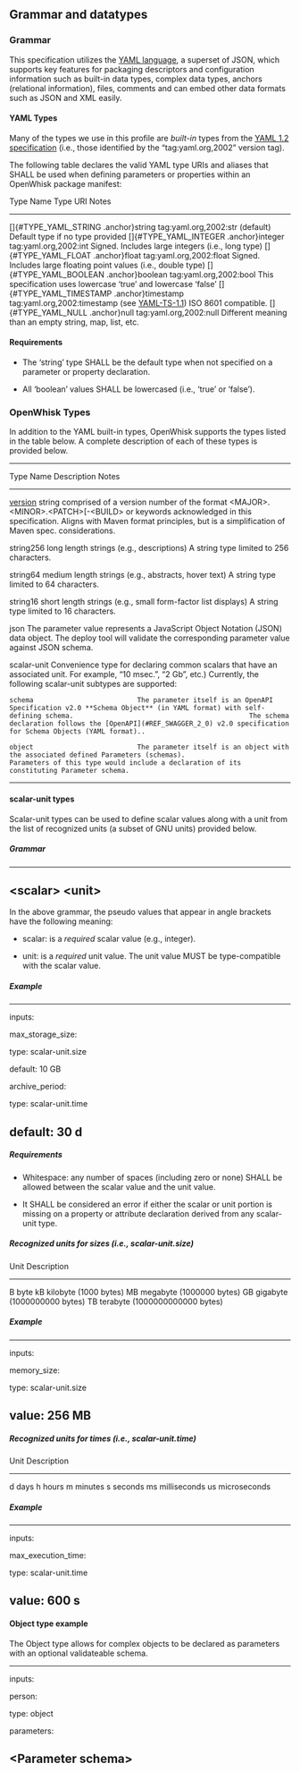 <!--
#
# Licensed to the Apache Software Foundation (ASF) under one or more
# contributor license agreements.  See the NOTICE file distributed with
# this work for additional information regarding copyright ownership.
# The ASF licenses this file to You under the Apache License, Version 2.0
# (the "License"); you may not use this file except in compliance with
# the License.  You may obtain a copy of the License at
#
#     http://www.apache.org/licenses/LICENSE-2.0
#
# Unless required by applicable law or agreed to in writing, software
# distributed under the License is distributed on an "AS IS" BASIS,
# WITHOUT WARRANTIES OR CONDITIONS OF ANY KIND, either express or implied.
# See the License for the specific language governing permissions and
# limitations under the License.
#
-->

## Grammar and datatypes

### Grammar

This specification utilizes the [YAML language](#REF_YAML_1_2), a superset of JSON, which supports key features for packaging descriptors and configuration information such as built-in data types, complex data types, anchors (relational information), files, comments and can embed other data formats such as JSON and XML easily.

#### YAML Types

Many of the types we use in this profile are *built-in* types from the [YAML 1.2 specification](http://www.yaml.org/spec/1.2/spec.html) (i.e., those identified by the “tag:yaml.org,2002” version tag).

The following table declares the valid YAML type URIs and aliases that SHALL be used when defining parameters or properties within an OpenWhisk package manifest:

  Type Name                                   Type URI                                                                   Notes
  ------------------------------------------- -------------------------------------------------------------------------- ------------------------------------------------------------------
  []{#TYPE_YAML_STRING .anchor}string         tag:yaml.org,2002:str (default)                                            Default type if no type provided
  []{#TYPE_YAML_INTEGER .anchor}integer       tag:yaml.org,2002:int                                                      Signed. Includes large integers (i.e., long type)
  []{#TYPE_YAML_FLOAT .anchor}float           tag:yaml.org,2002:float                                                    Signed. Includes large floating point values (i.e., double type)
  []{#TYPE_YAML_BOOLEAN .anchor}boolean       tag:yaml.org,2002:bool                                                     This specification uses lowercase ‘true’ and lowercase ‘false’
  []{#TYPE_YAML_TIMESTAMP .anchor}timestamp   tag:yaml.org,2002:timestamp (see [YAML-TS-1.1](#REF_YAML_TIMESTAMP_1_1))   ISO 8601 compatible.
  []{#TYPE_YAML_NULL .anchor}null             tag:yaml.org,2002:null                                                     Different meaning than an empty string, map, list, etc.

#### Requirements

-   The ‘string’ type SHALL be the default type when not specified on a parameter or property declaration.

-   All ‘boolean’ values SHALL be lowercased (i.e., ‘true’ or ‘false’).

### OpenWhisk Types

In addition to the YAML built-in types, OpenWhisk supports the types listed in the table below. A complete description of each of these types is provided below.

  ---------------------------------------------------------------------------------------------------------------------------------------------------------------------------------------------------------------------------------------------------------------------------------------------------------------------
  Type Name                       Description                                                                                                                                                    Notes
  ------------------------------- -------------------------------------------------------------------------------------------------------------------------------------------------------------- ----------------------------------------------------------------------------------------------------------------------
  [version](#REF_MAVEN_VERSION)   string comprised of a version number of the format &lt;MAJOR&gt;.&lt;MINOR&gt;.&lt;PATCH&gt;\[-&lt;BUILD&gt; or keywords acknowledged in this specification.   Aligns with Maven format principles, but is a simplification of Maven spec. considerations.



  string256                       long length strings (e.g., descriptions)                                                                                                                       A string type limited to 256 characters.

  string64                        medium length strings (e.g., abstracts, hover text)                                                                                                            A string type limited to 64 characters.

  string16                        short length strings (e.g., small form-factor list displays)                                                                                                   A string type limited to 16 characters.

  json                            The parameter value represents a JavaScript Object Notation (JSON) data object.                                                                                The deploy tool will validate the corresponding parameter value against JSON schema.


  scalar-unit                     Convenience type for declaring common scalars that have an associated unit. For example, “10 msec.”, “2 Gb”, etc.)                                             Currently, the following scalar-unit subtypes are supported:

    schema                          The parameter itself is an OpenAPI Specification v2.0 **Schema Object** (in YAML format) with self-defining schema.                                            The schema declaration follows the [OpenAPI](#REF_SWAGGER_2_0) v2.0 specification for Schema Objects (YAML format)..

    object                          The parameter itself is an object with the associated defined Parameters (schemas).                                                                            Parameters of this type would include a declaration of its constituting Parameter schema.
  ---------------------------------------------------------------------------------------------------------------------------------------------------------------------------------------------------------------------------------------------------------------------------------------------------------------------

#### scalar-unit types

Scalar-unit types can be used to define scalar values along with a unit
from the list of recognized units (a subset of GNU units) provided
below.

##### Grammar

  -----------------------------
  &lt;scalar&gt; &lt;unit&gt;
  -----------------------------

In the above grammar, the pseudo values that appear in angle brackets
have the following meaning:

-   scalar: is a *required* scalar value (e.g., integer).

-   unit: is a *required* unit value. The unit value MUST be
    type-compatible with the scalar value.

##### Example

  ------------------------
  inputs:

  max\_storage\_size:

  type: scalar-unit.size

  default: 10 GB

  archive\_period:

  type: scalar-unit.time

  default: 30 d
  ------------------------

##### Requirements

-   Whitespace: any number of spaces (including zero or none) SHALL be
    allowed between the scalar value and the unit value.

-   It SHALL be considered an error if either the scalar or unit portion
    is missing on a property or attribute declaration derived from any
    scalar-unit type.

##### Recognized units for sizes (i.e., scalar-unit.size)

  Unit   Description
  ------ --------------------------------
  B      byte
  kB     kilobyte (1000 bytes)
  MB     megabyte (1000000 bytes)
  GB     gigabyte (1000000000 bytes)
  TB     terabyte (1000000000000 bytes)

##### Example

  ------------------------
  inputs:

  memory\_size:

  type: scalar-unit.size

  value: 256 MB
  ------------------------

##### Recognized units for times (i.e., scalar-unit.time)

  Unit   Description
  ------ --------------
  d      days
  h      hours
  m      minutes
  s      seconds
  ms     milliseconds
  us     microseconds

##### Example

  ------------------------
  inputs:

  max\_execution\_time:

  type: scalar-unit.time

  value: 600 s
  ------------------------

#### Object type example

The Object type allows for complex objects to be declared as parameters
with an optional validateable schema.

  --------------------------
  inputs:

  person:

  type: object

  parameters:

  &lt;Parameter schema&gt;
  --------------------------
